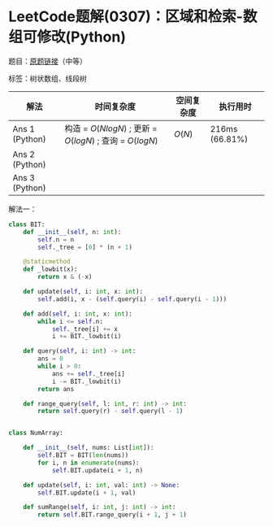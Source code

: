 # LeetCode题解(0307)：区域和检索-数组可修改(Python)

题目：[原题链接](https://leetcode-cn.com/problems/range-sum-query-mutable/)（中等）

标签：树状数组、线段树

| 解法           | 时间复杂度                                              | 空间复杂度 | 执行用时       |
| -------------- | ------------------------------------------------------- | ---------- | -------------- |
| Ans 1 (Python) | 构造 = $O(NlogN)$ ; 更新 = $O(logN)$ ; 查询 = $O(logN)$ | $O(N)$     | 216ms (66.81%) |
| Ans 2 (Python) |                                                         |            |                |
| Ans 3 (Python) |                                                         |            |                |

解法一：

```python
class BIT:
    def __init__(self, n: int):
        self.n = n
        self._tree = [0] * (n + 1)

    @staticmethod
    def _lowbit(x):
        return x & (-x)

    def update(self, i: int, x: int):
        self.add(i, x - (self.query(i) - self.query(i - 1)))

    def add(self, i: int, x: int):
        while i <= self.n:
            self._tree[i] += x
            i += BIT._lowbit(i)

    def query(self, i: int) -> int:
        ans = 0
        while i > 0:
            ans += self._tree[i]
            i -= BIT._lowbit(i)
        return ans

    def range_query(self, l: int, r: int) -> int:
        return self.query(r) - self.query(l - 1)


class NumArray:

    def __init__(self, nums: List[int]):
        self.BIT = BIT(len(nums))
        for i, n in enumerate(nums):
            self.BIT.update(i + 1, n)

    def update(self, i: int, val: int) -> None:
        self.BIT.update(i + 1, val)

    def sumRange(self, i: int, j: int) -> int:
        return self.BIT.range_query(i + 1, j + 1)
```
